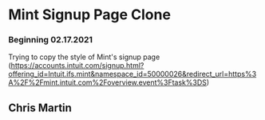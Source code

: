 # Mint Signup Page Clone

### Beginning 02.17.2021

Trying to copy the style of Mint's signup page (https://accounts.intuit.com/signup.html?offering_id=Intuit.ifs.mint&namespace_id=50000026&redirect_url=https%3A%2F%2Fmint.intuit.com%2Foverview.event%3Ftask%3DS)

## Chris Martin
